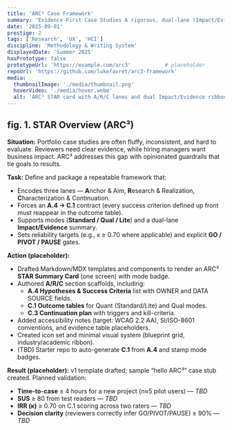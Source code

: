 ```yaml
---
title: 'ARC³ Case Framework'
summary: 'Evidence-First Case Studies A rigorous, dual-lane (Impact/Evidence) method for writing portfolio-ready case studies with explicit success criteria, ablations, and GO/PIVOT/PAUSE decision gates.'
date: '2025-09-01'
prestige: 2
tags: ['Research', 'UX', 'HCI']
discipline: 'Methodology & Writing System'
displayedDate: 'Summer 2025'
hasPrototype: false
prototypeUrl: 'https://example.com/arc3'           # placeholder
repoUrl: 'https://github.com/lukefavret/arc3-framework'
media:
  thumbnailImage: './media/thumbnail.png'
  hoverVideo: './media/hover.webm'
  alt: 'ARC³ STAR card with A/R/C lanes and dual Impact/Evidence ribbon.'
---
```


## fig. 1. STAR Overview (ARC³)

**Situation:** Portfolio case studies are often fluffy, inconsistent, and hard to evaluate. Reviewers need clear evidence, while hiring managers want business impact. ARC³ addresses this gap with opinionated guardrails that tie goals to results.

**Task:** Define and package a repeatable framework that:
- Encodes three lanes — **A**nchor & Aim, **R**esearch & Realization, **C**haracterization & Continuation.
- Forces an **A.4 → C.1** contract (every success criterion defined up front must reappear in the outcome table).
- Supports modes (**Standard / Qual / Lite**) and a dual-lane **Impact/Evidence** summary.
- Sets reliability targets (e.g., κ ≥ 0.70 where applicable) and explicit **GO / PIVOT / PAUSE** gates.

**Action (placeholder):**
- Drafted Markdown/MDX templates and components to render an ARC³ **STAR Summary Card** (one screen) with mode badge.
- Authored **A/R/C** section scaffolds, including:
  - **A.4 Hypotheses & Success Criteria** list with OWNER and DATA SOURCE fields.
  - **C.1 Outcome tables** for Quant (Standard/Lite) and Qual modes.
  - **C.3 Continuation plan** with triggers and kill-criteria.
- Added accessibility notes (target: WCAG 2.2 AA), SI/ISO-8601 conventions, and evidence table placeholders.
- Created icon set and minimal visual system (blueprint grid, industry/academic ribbon).
- (TBD) Starter repo to auto-generate **C.1** from **A.4** and stamp mode badges.

**Result (placeholder):** v1 template drafted; sample “hello ARC³” case stub created. Planned validation:
- **Time-to-case** ≤ 4 hours for a new project (n≈5 pilot users) — *TBD*
- **SUS** ≥ 80 from test readers — *TBD*
- **IRR (κ)** ≥ 0.70 on C.1 scoring across two raters — *TBD*
- **Decision clarity** (reviewers correctly infer GO/PIVOT/PAUSE) ≥ 90% — *TBD*
